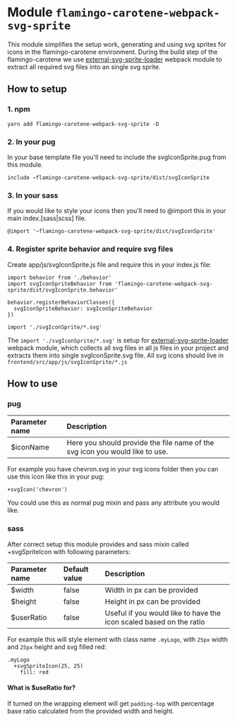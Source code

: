 # Module `flamingo-carotene-webpack-svg-sprite`
This module simplifies the setup work, generating and using svg sprites for icons in the flamingo-carotene environment. During the build step of the flamingo-carotene we use [external-svg-sprite-loader](https://github.com/Karify/external-svg-sprite-loader) webpack module to extract all required svg files into an single svg sprite.  

## How to setup

### 1. npm
```
yarn add flamingo-carotene-webpack-svg-sprite -D
```

### 2. In your pug
In your base template file you'll need to include the svgIconSprite.pug from this module.
```
include ~flamingo-carotene-webpack-svg-sprite/dist/svgIconSprite
```

### 3. In your sass
If you would like to style your icons then you'll need to @import this in your main index.[sass|scss] file.
```
@import '~flamingo-carotene-webpack-svg-sprite/dist/svgIconSprite'
```

### 4. Register sprite behavior and require svg files
Create app/js/svgIconSprite.js file and require this in your index.js file:

```
import behavior from './behavior'
import svgIconSpriteBehavior from 'flamingo-carotene-webpack-svg-sprite/dist/svgIconSprite.behavior'

behavior.registerBehaviorClasses({
  svgIconSpriteBehavior: svgIconSpriteBehavior
})

import './svgIconSprite/*.svg'
```

The ```import './svgIconSprite/*.svg'``` is setup for [external-svg-sprite-loader](https://github.com/Karify/external-svg-sprite-loader) webpack module, which collects all svg files in all js files in your project and extracts them into single svgIconSprite.svg file. All svg icons should live in ```frontend/src/app/js/svgIconSprite/*.js```

## How to use

### pug

| Parameter name | Description |
|:---------------|:------------|
|$iconName       | Here you should provide the file name of the svg icon you would like to use. |

For example you have chevron.svg in your svg icons folder then you can use this icon like this in your pug:
```
+svgIcon('chevron')
```

You could use this as normal pug mixin and pass any attribute you would like.

### sass
After correct setup this module provides and sass mixin called +svgSpriteIcon with following parameters:

| Parameter name | Default value | Description
|:---------------|:--------------|:-----------|
|$width          |false          | Width in px can be provided |
|$height         |false          | Height in px can be provided |
|$userRatio      |false          | Useful if you would like to have the icon scaled based on the ratio |            
For example this will style element with class name ```.myLogo```, with ```25px``` width and ```25px``` height and svg filled red:
```
.myLogo
  +svgSpriteIcon(25, 25)
    fill: red
```

#### What is $useRatio for?

If turned on the wrapping element will get ```padding-top``` with percentage base ratio calculated from the provided width and height.
